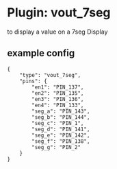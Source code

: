 # Plugin: vout_7seg

to display a value on a 7seg Display

## example config

```
{
    "type": "vout_7seg",
    "pins": {
        "en1": "PIN_137",
        "en2": "PIN_135",
        "en3": "PIN_136",
        "en4": "PIN_133",
        "seg_a": "PIN_143",
        "seg_b": "PIN_144",
        "seg_c": "PIN_1",
        "seg_d": "PIN_141",
        "seg_e": "PIN_142",
        "seg_f": "PIN_138",
        "seg_g": "PIN_2"
    }
}
```

